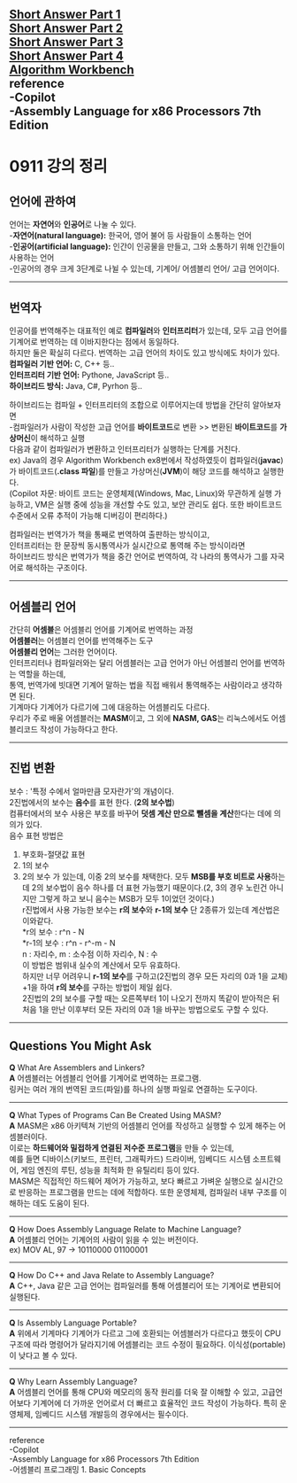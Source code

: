 [Short Answer Part 1](short-answer/part1.md)  
[Short Answer Part 2](short-answer/part2.md)  
[Short Answer Part 3](short-answer/part3.md)  
[Short Answer Part 4](short-answer/part4.md)  
[Algorithm Workbench](Algorithm-Workbench.md)  
reference  
-Copilot  
-Assembly Language for x86 Processors 7th Edition  
---
# 0911 강의 정리  

## 언어에 관하여  
언어는 **자연어**와 **인공어**로 나눌 수 있다.  
-**자연어(natural language):** 한국어, 영어 불어 등 사람들이 소통하는 언어   
-**인공어(artificial language):** 인간이 인공물을 만들고, 그와 소통하기 위해 인간들이 사용하는 언어  
  -인공어의 경우 크게 3단계로 나뉠 수 있는데, 기계어/ 어셈블리 언어/ 고급 언어이다.  

---
## 번역자  
인공어를 번역해주는 대표적인 예로 **컴파일러**와 **인터프리터**가 있는데, 모두 고급 언어를 기계어로 번역하는 데 이바지한다는 점에서 동일하다.  
하지만 둘은 확실히 다르다. 번역하는 고급 언어의 차이도 있고 방식에도 차이가 있다.  
**컴파일러 기반 언어:** C, C++ 등..  
**인터프리터 기반 언어:** Pythone, JavaScript 등..  
**하이브리드 방식:** Java, C#, Pyrhon 등..  

하이브리드는 컴파일 + 인터프리터의 조합으로 이루어지는데 방법을 간단히 알아보자면  
-컴파일러가 사람이 작성한 고급 언어를 **바이트코드**로 변환 >> 변환된 **바이트코드**를 **가상머신**이 해석하고 실행  
다음과 같이 컴파일러가 변환하고 인터프리터가 실행하는 단계를 거친다.  
ex) Java의 경우 Algorithm Workbench ex8번에서 작성하였듯이 컴파일러(**javac**)가 바이트코드(**.class 파일**)를 만들고 가상머신(**JVM**)이 해당 코드를 해석하고 실행한다.   
(Copilot 자문: 바이트 코드는 운영체제(Windows, Mac, Linux)와 무관하게 실행 가능하고, VM은 실행 중에 성능을 개선할 수도 있고, 보안 관리도 쉽다. 또한 바이트코드 수준에서 오류 추적이 가능해 디버깅이 편리하다.)  

컴파일러는 번역가가 책을 통째로 번역하여 출판하는 방식이고,  
인터프리터는 한 문장씩 동시통역사가 실시간으로 통역해 주는 방식이라면  
하이브리드 방식은 번역가가 책을 중간 언어로 번역하여, 각 나라의 통역사가 그를 자국어로 해석하는 구조이다.  

---
## 어셈블리 언어  
간단히
**어셈블**은 어셈블리 언어를 기계어로 번역하는 과정  
**어셈블러**는 어셈블리 언어를 번역해주는 도구  
**어셈블리 언어**는 그러한 언어이다.  
인터프리터나 컴파일러와는 달리 어셈블러는 고급 언어가 아닌 어셈블리 언어를 번역하는 역할을 하는데,  
통역, 번역가에 빗대면 기계어 말하는 법을 직접 배워서 통역해주는 사람이라고 생각하면 된다.  
기계마다 기계어가 다르기에 그에 대응하는 어셈블리도 다르다.  
우리가 주로 배울 어셈블러는 **MASM**이고, 그 외에 **NASM, GAS**는 리눅스에서도 어셈블리코드 작성이 가능하다고 한다.  

---
## 진법 변환  
보수 : '특정 수에서 얼마만큼 모자란가'의 개념이다.  
2진법에서의 보수는 **음수**를 표현 한다. (**2의 보수법**)  
컴퓨터에서의 보수 사용은 부호를 바꾸어 **덧셈 계산 만으로 뺄셈을 계산**한다는 데에 의의가 있다.  
음수 표현 방법은  
1. 부호화-절댓값 표현  
2. 1의 보수
3. 2의 보수
가 있는데, 이중 2의 보수를 채택한다. 모두 **MSB를 부호 비트로 사용**하는데 2의 보수법이 음수 하나를 더 표현 가능했기 때문이다.(2, 3의 경우 노린건 아니지만 그렇게 하고 보니 음수는 MSB가 모두 1이었던 것이다.)  
r진법에서 사용 가능한 보수는 **r의 보수**와 **r-1의 보수** 단 2종류가 있는데 계산법은 이와같다.  
*r의 보수 : r^n - N  
*r-1의 보수 : r^n - r^-m - N  
  n : 자리수, m : 소수점 이하 자리수, N : 수  
이 방법은 범위내 실수의 계산에서 모두 유효하다.  
하지만 너무 어려우니 **r-1의 보수**를 구하고(2진법의 경우 모든 자리의 0과 1을 교체) +1을 하여 **r의 보수**를 구하는 방법이 제일 쉽다.  
2진법의 2의 보수를 구할 때는 오른쪽부터 1이 나오기 전까지 똑같이 받아적은 뒤 처음 1을 만난 이후부터 모든 자리의 0과 1을 바꾸는 방법으로도 구할 수 있다.  
---
## Questions You Might Ask  
**Q** What Are Assemblers and Linkers?  
**A** 어셈블러는 어셈블리 언어를 기계어로 번역하는 프로그램.   
링커는 여러 개의 번역된 코드(파일)를 하나의 실행 파일로 연결하는 도구이다.  

---
**Q** What Types of Programs Can Be Created Using MASM?  
**A** MASM은 x86 아키텍쳐 기반의 어셈블리 언어를 작성하고 실행할 수 있게 해주는 어셈블러이다.  
이로는 **하드웨어와 밀접하게 연결된 저수준 프로그램**을 만들 수 있는데,  
예를 들면 디바이스(키보드, 프린터, 그래픽카드) 드라이버, 임베디드 시스템 소프트웨어, 게임 엔진의 루틴, 성능을 최적화 한 유틸리티 등이 있다.  
MASM은 직접적인 하드웨어 제어가 가능하고, 보다 빠르고 가벼운 실행으로 실시간으로 반응하는 프로그램을 만드는 데에 적합하다. 또한 운영체제, 컴파일러 내부 구조를 이해하는 데도 도움이 된다.  

---
**Q** How Does Assembly Language Relate to Machine Language?  
**A** 어셈블리 언어는 기계어의 사람이 읽을 수 있는 버전이다.  
ex) MOV AL, 97 -> 10110000 01100001  

---
**Q** How Do C++ and Java Relate to Assembly Language?  
**A** C++, Java 같은 고급 언어는 컴파일러를 통해 어셈블리어 또는 기계어로 변환되어 실행된다.  

---
**Q** Is Assembly Language Portable?  
**A** 위에서 기계마다 기계어가 다르고 그에 호환되는 어셈블러가 다르다고 했듯이 CPU구조에 따라 명령어가 달라지기에 어셈블리는 코드 수정이 필요하다. 이식성(portable)이 낮다고 볼 수 있다.  

---
**Q** Why Learn Assembly Language?  
**A** 어셈블리 언어를 통해 CPU와 메모리의 동작 원리를 더욱 잘 이해할 수 있고, 고급언어보다 기계어에 더 가까운 언어로서 더 빠르고 효율적인 코드 작성이 가능하다. 특히 운영체제, 임베디드 시스템 개발등의 경우에서는 필수이다.  

---
reference  
-Copilot  
-Assembly Language for x86 Processors 7th Edition   
-어셈블리 프로그래밍 1. Basic Concepts    
